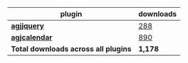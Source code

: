 plugin|downloads
------|----------
[**agjjquery**](https://www.npmjs.com/package/agjjquery)|[288](https://www.npmjs.com/package/agjjquery)
[**agjcalendar**](https://www.npmjs.com/package/agjcalendar)|[890](https://www.npmjs.com/package/agjcalendar)
**Total downloads across all plugins**|**1,178**
